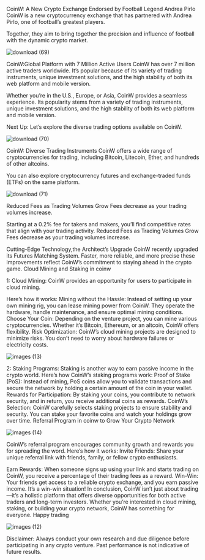 CoinW: A New Crypto Exchange Endorsed by Football Legend Andrea Pirlo
CoinW is a new cryptocurrency exchange that has partnered with Andrea Pirlo, one of football’s greatest players. 

Together, they aim to bring together the precision and influence of football with the dynamic crypto market.

![download (69)](https://github.com/sumyia983/COINW/assets/158214770/7e501d61-3e6a-4515-9e9e-c9f751b6e3f0)

CoinW:Global Platform with 7 Million Active Users
CoinW has over 7 million active traders worldwide. 
It’s popular because of its variety of trading instruments, unique investment solutions, and the high stability of both its web platform and mobile version.

Whether you’re in the U.S., Europe, or Asia, CoinW provides a seamless experience. Its popularity stems from a variety of trading instruments, unique investment solutions, and the high stability of both its web platform and mobile version.

Next Up: Let’s explore the diverse trading options available on CoinW.

![download (70)](https://github.com/sumyia983/COINW/assets/158214770/c2aa8897-eb95-4eb0-a46e-817837b635a8)

CoinW: Diverse Trading Instruments
CoinW offers a wide range of cryptocurrencies for trading, including Bitcoin, Litecoin, Ether, and hundreds of other altcoins. 

You can also explore cryptocurrency futures and exchange-traded funds (ETFs) on the same platform.

![download (71)](https://github.com/sumyia983/COINW/assets/158214770/cb0d1602-1dec-4bf5-b2cc-b57852e42539)


Reduced Fees as Trading Volumes Grow
Fees decrease as your trading volumes increase. 

Starting at a 0.2% fee for takers and makers, you’ll find competitive rates that align with your trading activity.
Reduced Fees as Trading Volumes Grow
Fees decrease as your trading volumes increase. 

Cutting-Edge Technology,the Architect’s Upgrade
CoinW recently upgraded its Futures Matching System. Faster, more reliable, and more precise these improvements reflect CoinW’s commitment to staying ahead in the crypto game.
Cloud Mining and Staking in coinw


1: Cloud Mining: CoinW provides an opportunity for users to participate in cloud mining. 

Here’s how it works:
Mining without the Hassle: Instead of setting up your own mining rig, you can lease mining power from CoinW. They operate the hardware, handle maintenance, and ensure optimal mining conditions.
Choose Your Coin: Depending on the venture project, you can mine various cryptocurrencies. Whether it’s Bitcoin, Ethereum, or an altcoin, CoinW offers flexibility.
Risk Optimization: CoinW’s cloud mining projects are designed to minimize risks. You don’t need to worry about hardware failures or electricity costs.

![images (13)](https://github.com/sumyia983/COINW/assets/158214770/50c5acd1-07d9-4021-a2a0-7d1acb37ed14)


2: Staking Programs: Staking is another way to earn passive income in the crypto world. Here’s how CoinW’s staking programs work:
Proof of Stake (PoS): Instead of mining, PoS coins allow you to validate transactions and secure the network by holding a certain amount of the coin in your wallet.
Rewards for Participation: By staking your coins, you contribute to network security, and in return, you receive additional coins as rewards.
CoinW’s Selection: CoinW carefully selects staking projects to ensure stability and security. You can stake your favorite coins and watch your holdings grow over time.
Referral Program in coinw to  Grow Your Crypto Network

![images (14)](https://github.com/sumyia983/COINW/assets/158214770/26f9bc8d-20ca-47e8-b81f-8e6118b1e2ab)


CoinW’s referral program encourages community growth and rewards you for spreading the word. Here’s how it works:
Invite Friends: Share your unique referral link with friends, family, or fellow crypto enthusiasts.


Earn Rewards: When someone signs up using your link and starts trading on CoinW, you receive a percentage of their trading fees as a reward.
Win-Win: Your friends get access to a reliable crypto exchange, and you earn passive income. It’s a win-win situation!
In conclusion, CoinW isn’t just about trading—it’s a holistic platform that offers diverse opportunities for both active traders and long-term investors. Whether you’re interested in cloud mining, staking, or building your crypto network, CoinW has something for everyone. Happy trading

![images (12)](https://github.com/sumyia983/COINW/assets/158214770/cea72a54-5176-4e45-843e-554494503302)

Disclaimer: Always conduct your own research and due diligence before participating in any crypto venture. Past performance is not indicative of future results.





